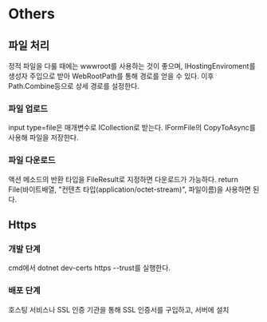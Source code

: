 # Others

## 파일 처리
정적 파일을 다룰 때에는 wwwroot를 사용하는 것이 좋으며, IHostingEnviroment를 생성자 주입으로 받아 WebRootPath를 통해 경로를 얻을 수 있다. 이후 Path.Combine등으로 상세 경로를 설정한다.
### 파일 업로드
input type=file은 매개변수로 ICollection<IFormFile>로 받는다. IFormFile의 CopyToAsync를 사용해 파일을 저장한다.

### 파일 다운로드
액션 메소드의 반환 타입을 FileResult로 지정하면 다운로드가 가능하다. return File(바이트배열, "컨텐츠 타입(application/octet-stream)", 파일이름)을 사용하면 된다.

## Https
### 개발 단계
cmd에서 dotnet dev-certs https --trust를 실행한다.
### 배포 단계
호스팅 서비스나 SSL 인증 기관을 통해 SSL 인증서를 구입하고, 서버에 설치
